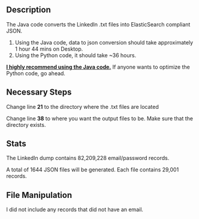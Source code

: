## Description

The Java code converts the LinkedIn .txt files into ElasticSearch compliant JSON.

1. Using the Java code, data to json conversion should take approximately 1 hour 44 mins on Desktop.
2. Using the Python code, it should take ~36 hours. 

<b><u>I highly recommend using the Java code.</u></b> If anyone wants to optimize the Python code, go ahead.  

## Necessary Steps

Change line <b>21</b> to the directory where the .txt files are located

Change line <b>38</b> to where you want the output files to be. Make sure that the directory exists.

## Stats 

The LinkedIn dump contains 82,209,228 email/password records. 

A total of 1644 JSON files will be generated. Each file contains 29,001 records.

## File Manipulation

I did not include any records that did not have an email.

